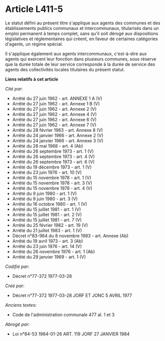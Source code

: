# Article L411-5

Le statut défini au présent titre s'applique aux agents des communes et des établissements publics communaux et
intercommunaux, titularisés dans un emploi permanent à temps complet, sans qu'il soit dérogé aux dispositions législatives et
réglementaires qui créent, en faveur de certaines catégories d'agents, un régime spécial. 

Il s'applique également aux agents intercommunaux, c'est-à-dire aux agents qui exercent leur fonction dans plusieurs
communes, sous réserve que la durée totale de leur service corresponde à la durée de service des agents des collectivités
locales titulaires   du présent statut.

**Liens relatifs à cet article**

_Cité par_:

  - Arrêté du 27 juin 1962 - art. ANNEXE 1 A (V)
  - Arrêté du 27 juin 1962 - art. Annexe 1 B (V)
  - Arrêté du 27 juin 1962 - art. Annexe 2 (V)
  - Arrêté du 27 juin 1962 - art. Annexe 4 (V)
  - Arrêté du 27 juin 1962 - art. Annexe 6 (V)
  - Arrêté du 27 juin 1962 - art. Annexe 7 (V)
  - Arrêté du 28 février 1963 - art. Annexe 8 (V)
  - Arrêté du 24 janvier 1966 - art. Annexe 2 (V)
  - Arrêté du 24 janvier 1966 - art. Annexe 3 (V)
  - Arrêté du 28 mai 1968 - art. 4 (Ab)
  - Arrêté du 26 septembre 1973 - art. 1 (V)
  - Arrêté du 26 septembre 1973 - art. 4 (V)
  - Arrêté du 26 septembre 1973 - art. 6 (V)
  - Arrêté du 19 décembre 1973 - art. 1 (V)
  - Arrêté du 23 juin 1976 - art. 10 (V)
  - Arrêté du 15 novembre 1978 - art. 1 (V)
  - Arrêté du 15 novembre 1978 - art. 3 (V)
  - Arrêté du 15 novembre 1978 - art. 4 (V)
  - Arrêté du 9 juin 1980 - art. 1 (V)
  - Arrêté du 9 juin 1980 - art. 3 (V)
  - Arrêté du 16 octobre 1980 - art. 1 (V)
  - Arrêté du 15 juillet 1981 - art. 1 (V)
  - Arrêté du 15 juillet 1981 - art. 2 (V)
  - Arrêté du 15 juillet 1981 - art. 7 (V)
  - Arrêté du 25 février 1982 - art. 19 (V)
  - Arrêté du 21 juillet 1983 - art. 1 (V)
  - Décret n°83-964 du 8 novembre 1983 - art. Annexe (Ab)
  - Arrêté du 19 avril 1973 - art. 3 (Ab)
  - Arrêté du 23 juin 1976 - art. 14 (V)
  - Arrêté du 26 novembre 1976 - art. 1 (Ab)
  - Arrêté du 29 janvier 1969 - art. 1 (V)

_Codifié par_:

  - Décret n°77-372 1977-03-28

_Créé par_:

  - Décret n°77-372 1977-03-28 JORF ET JONC 5 AVRIL 1977

_Anciens textes_:

  - Code de l'administration communale 477 al. 1 et 3

_Abrogé par_:

  - Loi n°84-53 1984-01-26 ART. 119 JORF 27 JANVIER 1984
